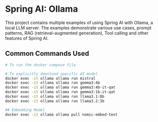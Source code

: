 # Spring AI: Ollama

This project contains multiple examples of using Spring AI with Ollama, a local LLM server. 
The examples demonstrate various use cases, prompt patterns, RAG (retrieval-augmented generation), Tool calling and other features of Spring AI.

## Common Commands Used
```bash
# To run the docker compose file

# To explicitly download specific AI model
docker exec -it ollama ollama run mistral
docker exec -it ollama ollama run gemma3:4b
docker exec -it ollama ollama run gemma3:4b-it-qat
docker exec -it ollama ollama run gemma3:1b-it-qat
docker exec -it ollama ollama run llama3.1:8b
docker exec -it ollama ollama run llama3.2:3b

## Embedding Model
docker exec -it ollama ollama pull nomic-embed-text
```